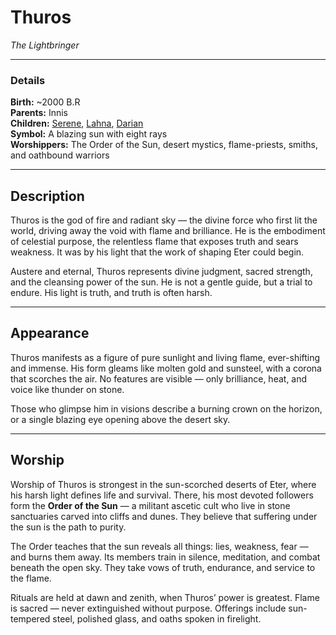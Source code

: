 # **Thuros**

_The Lightbringer_

---

### Details

**Birth:** ~2000 B.R  
**Parents:** Innis  
**Children:** [Serene](Serene.md), [Lahna](Lahna.md), [Darian](Darian.md)  
**Symbol:** A blazing sun with eight rays  
**Worshippers:** The Order of the Sun, desert mystics, flame-priests, smiths, and oathbound warriors  

---

## Description

Thuros is the god of fire and radiant sky — the divine force who first lit the world, driving away the void with flame and brilliance. He is the embodiment of celestial purpose, the relentless flame that exposes truth and sears weakness. It was by his light that the work of shaping Eter could begin.

Austere and eternal, Thuros represents divine judgment, sacred strength, and the cleansing power of the sun. He is not a gentle guide, but a trial to endure. His light is truth, and truth is often harsh.

---

## Appearance

Thuros manifests as a figure of pure sunlight and living flame, ever-shifting and immense. His form gleams like molten gold and sunsteel, with a corona that scorches the air. No features are visible — only brilliance, heat, and voice like thunder on stone.

Those who glimpse him in visions describe a burning crown on the horizon, or a single blazing eye opening above the desert sky.

---

## Worship

Worship of Thuros is strongest in the sun-scorched deserts of Eter, where his harsh light defines life and survival. There, his most devoted followers form the **Order of the Sun** — a militant ascetic cult who live in stone sanctuaries carved into cliffs and dunes. They believe that suffering under the sun is the path to purity.

The Order teaches that the sun reveals all things: lies, weakness, fear — and burns them away. Its members train in silence, meditation, and combat beneath the open sky. They take vows of truth, endurance, and service to the flame.

Rituals are held at dawn and zenith, when Thuros’ power is greatest. Flame is sacred — never extinguished without purpose. Offerings include sun-tempered steel, polished glass, and oaths spoken in firelight.